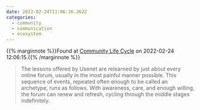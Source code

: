 ```yaml
---
date: 2022-02-24T11:06:16.362Z
categories:
  - community
  - communication
  - ecosystem
---
```

{{% marginnote %}}Found at [Community Life Cycle](https://wiki.c2.com/?CommunityLifeCycle) on 2022-02-24 12:06:15.{{% /marginnote %}}

> The lessons offered by Usenet are relearned by just about every online forum, usually in the most painful manner possible. This sequence of events, repeated often enough to be called an archetype, runs as follows. With awareness, care, and enough willing, the forum can renew and refresh, cycling through the middle stages indefinitely.

